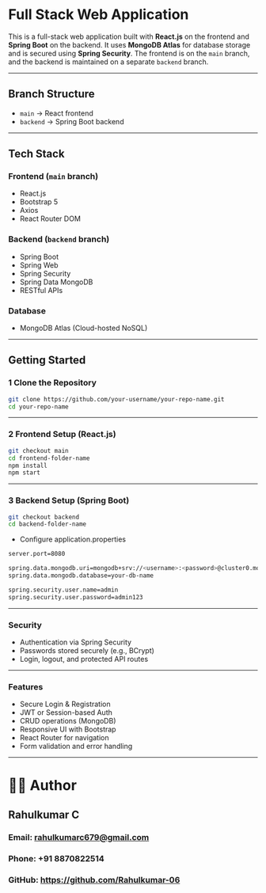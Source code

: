 #  Full Stack Web Application

This is a full-stack web application built with **React.js** on the frontend and **Spring Boot** on the backend. It uses **MongoDB Atlas** for database storage and is secured using **Spring Security**. The frontend is on the `main` branch, and the backend is maintained on a separate `backend` branch.

---

##  Branch Structure

- `main` → React frontend
- `backend` → Spring Boot backend

---

##  Tech Stack

###  Frontend (`main` branch)
- React.js
- Bootstrap 5
- Axios
- React Router DOM

###  Backend (`backend` branch)
- Spring Boot
- Spring Web
- Spring Security
- Spring Data MongoDB
- RESTful APIs

###  Database
- MongoDB Atlas (Cloud-hosted NoSQL)

---

##  Getting Started

### 1 Clone the Repository

```bash
git clone https://github.com/your-username/your-repo-name.git
cd your-repo-name
````
---
### 2 Frontend Setup (React.js)
```bash
git checkout main
cd frontend-folder-name
npm install
npm start
````
---
### 3 Backend Setup (Spring Boot)
````bash
git checkout backend
cd backend-folder-name
````
- Configure application.properties
````bash
server.port=8080

spring.data.mongodb.uri=mongodb+srv://<username>:<password>@cluster0.mongodb.net/your-db-name?retryWrites=true&w=majority
spring.data.mongodb.database=your-db-name

spring.security.user.name=admin
spring.security.user.password=admin123
````
---
###  Security
- Authentication via Spring Security
- Passwords stored securely (e.g., BCrypt)
- Login, logout, and protected API routes
---
### Features
- Secure Login & Registration
- JWT or Session-based Auth
- CRUD operations (MongoDB)
- Responsive UI with Bootstrap
- React Router for navigation
- Form validation and error handling
---
# 🙋‍♂️ Author
## Rahulkumar C
### Email: rahulkumarc679@gmail.com
### Phone: +91 8870822514
### GitHub: https://github.com/Rahulkumar-06




